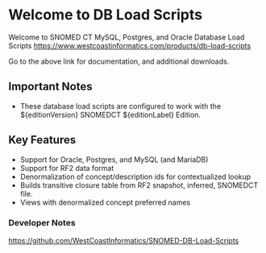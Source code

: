 # Welcome to DB Load Scripts
Welcome to SNOMED CT MySQL, Postgres, and Oracle Database Load Scripts
https://www.westcoastinformatics.com/products/db-load-scripts

Go to the above link for documentation, and additional downloads.

## Important Notes
* These database load scripts are configured to work with the ${editionVersion}
  SNOMEDCT ${editionLabel} Edition.

## Key Features

* Support for Oracle, Postgres, and MySQL (and MariaDB)
* Support for RF2 data format
* Denormalization of concept/description ids for contextualized lookup
* Builds transitive closure table from RF2 snapshot, inferred, SNOMEDCT file.
* Views with denormalized concept preferred names

### Developer Notes
https://github.com/WestCoastInformatics/SNOMED-DB-Load-Scripts
